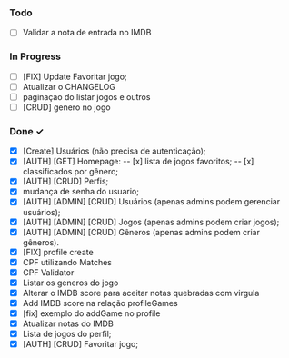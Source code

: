 ### Todo

- [ ] Validar a nota de entrada no IMDB


### In Progress

- [ ] [FIX] Update Favoritar jogo;
- [ ] Atualizar o CHANGELOG
- [ ] paginaçao do listar jogos e outros
- [ ] [CRUD] genero no jogo

### Done ✓

- [x] [Create] Usuários (não precisa de autenticação);
- [x] [AUTH] [GET] Homepage: 
  -- [x] lista de jogos favoritos; 
  -- [x] classificados por gênero;
- [x] [AUTH] [CRUD] Perfis; 
- [x] mudança de senha do usuario;
- [x] [AUTH] [ADMIN] [CRUD] Usuários (apenas admins podem gerenciar usuários);
- [x] [AUTH] [ADMIN] [CRUD] Jogos (apenas admins podem criar jogos);
- [x] [AUTH] [ADMIN] [CRUD] Gêneros (apenas admins podem criar gêneros).
- [x] [FIX] profile create
- [x] CPF utilizando Matches
- [x] CPF Validator
- [x] Listar os generos do jogo
- [x] Alterar o IMDB score para aceitar notas quebradas com virgula
- [x] Add IMDB score na relação profileGames
- [x] [fix] exemplo do addGame no profile
- [x] Atualizar notas do IMDB
- [X] Lista de jogos do perfil;
- [X] [AUTH] [CRUD] Favoritar jogo;